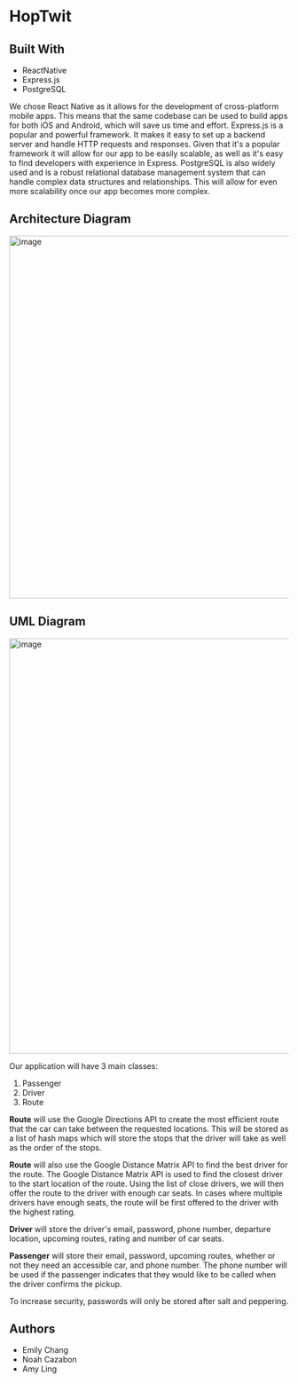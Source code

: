 # HopTwit

## Built With
- ReactNative
- Express.js
- PostgreSQL

We chose React Native as it allows for the development of cross-platform mobile apps. This means that the same codebase can be used to build apps for both iOS and Android, which will save us time and effort. Express.js is a popular and powerful framework. It makes it easy to set up a backend server and handle HTTP requests and responses. Given that it's a popular framework it will allow for our app to be easily scalable, as well as it's easy to find developers with experience in Express. PostgreSQL is also widely used and is a robust relational database management system that can handle complex data structures and relationships. This will allow for even more scalability once our app becomes more complex. 

## Architecture Diagram
<img width="654" alt="image" src="https://user-images.githubusercontent.com/59515786/212223420-7fb04e26-7899-415b-aad9-0b55b628d727.png">

## UML Diagram
<img width="749" alt="image" src="https://user-images.githubusercontent.com/59515786/212225103-2344ccb1-fdb1-499f-9497-63d837d7ff76.png">

Our application will have 3 main classes:
1. Passenger
2. Driver
3. Route

**Route** will use the Google Directions API to create the most efficient route that the car can take between the requested locations. This will be stored as a list of hash maps which will store the stops that the driver will take as well as the order of the stops. 

**Route** will also use the Google Distance Matrix API to find the best driver for the route. The Google Distance Matrix API is used to find the closest driver to the start location of the route. Using the list of close drivers, we will then offer the route to the driver with enough car seats. In cases where multiple drivers have enough seats, the route will be first offered to the driver with the highest rating.

**Driver** will store the driver's email, password, phone number, departure location, upcoming routes, rating and number of car seats.

**Passenger** will store their email, password, upcoming routes, whether or not they need an accessible car, and phone number. The phone number will be used if the passenger indicates that they would like to be called when the driver confirms the pickup. 

To increase security, passwords will only be stored after salt and peppering. 

## Authors

- Emily Chang
- Noah Cazabon
- Amy Ling

